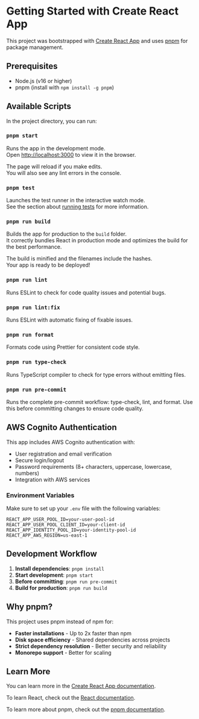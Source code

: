 # Getting Started with Create React App

This project was bootstrapped with [Create React App](https://github.com/facebook/create-react-app) and uses [pnpm](https://pnpm.io/) for package management.

## Prerequisites

- Node.js (v16 or higher)
- pnpm (install with `npm install -g pnpm`)

## Available Scripts

In the project directory, you can run:

### `pnpm start`

Runs the app in the development mode.\
Open [http://localhost:3000](http://localhost:3000) to view it in the browser.

The page will reload if you make edits.\
You will also see any lint errors in the console.

### `pnpm test`

Launches the test runner in the interactive watch mode.\
See the section about [running tests](https://facebook.github.io/create-react-app/docs/running-tests) for more information.

### `pnpm run build`

Builds the app for production to the `build` folder.\
It correctly bundles React in production mode and optimizes the build for the best performance.

The build is minified and the filenames include the hashes.\
Your app is ready to be deployed!

### `pnpm run lint`

Runs ESLint to check for code quality issues and potential bugs.

### `pnpm run lint:fix`

Runs ESLint with automatic fixing of fixable issues.

### `pnpm run format`

Formats code using Prettier for consistent code style.

### `pnpm run type-check`

Runs TypeScript compiler to check for type errors without emitting files.

### `pnpm run pre-commit`

Runs the complete pre-commit workflow: type-check, lint, and format.
Use this before committing changes to ensure code quality.

## AWS Cognito Authentication

This app includes AWS Cognito authentication with:
- User registration and email verification
- Secure login/logout
- Password requirements (8+ characters, uppercase, lowercase, numbers)
- Integration with AWS services

### Environment Variables

Make sure to set up your `.env` file with the following variables:
```
REACT_APP_USER_POOL_ID=your-user-pool-id
REACT_APP_USER_POOL_CLIENT_ID=your-client-id
REACT_APP_IDENTITY_POOL_ID=your-identity-pool-id
REACT_APP_AWS_REGION=us-east-1
```

## Development Workflow

1. **Install dependencies**: `pnpm install`
2. **Start development**: `pnpm start`
3. **Before committing**: `pnpm run pre-commit`
4. **Build for production**: `pnpm run build`

## Why pnpm?

This project uses pnpm instead of npm for:
- **Faster installations** - Up to 2x faster than npm
- **Disk space efficiency** - Shared dependencies across projects
- **Strict dependency resolution** - Better security and reliability
- **Monorepo support** - Better for scaling

## Learn More

You can learn more in the [Create React App documentation](https://facebook.github.io/create-react-app/docs/getting-started).

To learn React, check out the [React documentation](https://reactjs.org/).

To learn more about pnpm, check out the [pnpm documentation](https://pnpm.io/).
